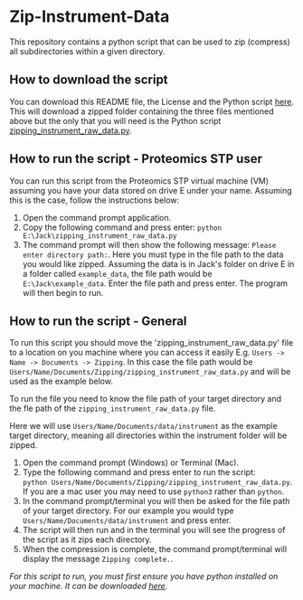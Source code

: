 # Zip-Instrument-Data

This repository contains a python script that can be used to zip (compress) all subdirectories within a given directory. 

## How to download the script

You can download this README file, the License and the Python script [here](https://github.com/Jack-Coutts/Zip-Instrument-Data/archive/refs/tags/v0.2.0.zip). This
will download a zipped folder containing the three files mentioned above but the only that you will need is the Python script 
[zipping_instrument_raw_data.py](https://github.com/Jack-Coutts/Zip-Instrument-Data/blob/main/zipping_instrument_raw_data.py). 

## How to run the script - Proteomics STP user

You can run this script from the Proteomics STP virtual machine (VM) assuming you have your data stored on drive E under your name. Assuming this is the case, follow the instructions below:

1. Open the command prompt application.
2. Copy the following command and press enter: `python E:\Jack\zipping_instrument_raw_data.py`
3. The command prompt will then show the following message: `Please enter directory path:`. Here you must type in the file path to the data you would like zipped. 
Assuming the data is in Jack's folder on drive E in a folder called `example_data`, the file path would be `E:\Jack\example_data`. Enter the file path and press enter. The program will then begin to run.  

## How to run the script - General

To run this script you should move the 'zipping_instrument_raw_data.py' file to a location on you machine where you can access it easily E.g. `Users -> Name -> Documents -> Zipping`.
In this case the file path would be `Users/Name/Documents/Zipping/zipping_instrument_raw_data.py` and will be used as the example below. 

To run the file you need to know the file path of your target directory and the fle path of the `zipping_instrument_raw_data.py` file.

Here we will use `Users/Name/Documents/data/instrument` as the example target directory, meaning all directories within the instrument folder will be zipped.

1. Open the command prompt (Windows) or Terminal (Mac).
2. Type the following command and press enter to run the script:<br/>`python Users/Name/Documents/Zipping/zipping_instrument_raw_data.py`. If you are a mac user you may need to use `python3` rather than `python`.
3. In the command prompt/terminal you will then be asked for the file path of your target directory. For our example you would type `Users/Name/Documents/data/instrument` and press enter.
4. The script will then run and in the terminal you will see the progress of the script as it zips each directory.
5. When the compression is complete, the command prompt/terminal will display the message `Zipping complete.`.


*For this script to run, you must first ensure you have python installed on your machine. It can be downloaded [here](https://www.python.org/downloads/).*